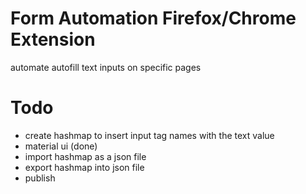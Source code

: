 # Form Automation Firefox/Chrome Extension

automate autofill text inputs on specific pages

# Todo

- create hashmap to insert input tag names with the text value
- material ui (done)
- import hashmap as a json file
- export hashmap into json file
- publish
